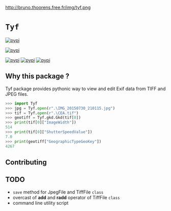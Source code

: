 http://bruno.thoorens.free.fr/img/tyf.png

# `Tyf`
[![pypi](https://img.shields.io/pypi/l/Tyf.svg?style=flat-square)](http://bruno.thoorens.free.fr/licences/Tyf.html)

[![pypi](https://img.shields.io/pypi/pyversions/Tyf.svg?style=flat-square)](https://pypi.python.org/pypi/Tyf)

[![pypi](https://img.shields.io/pypi/v/Tyf.svg?style=flat-square)](https://pypi.python.org/pypi/Tyf)
[![pypi](https://img.shields.io/pypi/dm/Tyf.svg?style=flat-square)](https://pypi.python.org/pypi/Tyf)
[![pypi](https://img.shields.io/badge/wheel-yes-brightgreen.svg?style=flat-square)](https://pypi.python.org/pypi/Tyf)

## Why this package ?
Tyf package provides pythonic way to view and edit Exif data from TIFF and JPEG files.

```python
>>> import Tyf
>>> jpg = Tyf.open(r".\IMG_20150730_210115.jpg")
>>> tif = Tyf.open(r".\CEA.tif")
>>> geotiff = Tyf.gkd.Gkd(tif[0])
>>> print(tif[0]["ImageWidth"])
514
>>> print(tif[0]["ShutterSpeedValue"])
7.0
>>> print(geotiff["GeographicTypeGeoKey"])
4267
```

## Contributing


## TODO

+ ``save`` method for JpegFile and TiffFile ``class``
+ overcast of __add__ and __radd__ operator of TiffFile ``class``
+ command line utility script
